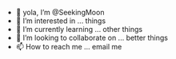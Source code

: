 - 👋 yola, I’m @SeekingMoon
- 👀 I’m interested in ... things
- 🌱 I’m currently learning ... other things
- 💞️ I’m looking to collaborate on ... better things
- 📫 How to reach me ... email me


